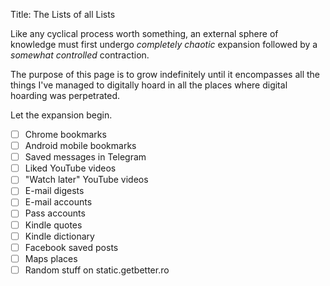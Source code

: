 Title: The Lists of all Lists

Like any cyclical process worth something, an external sphere of knowledge
must first undergo _completely chaotic_ expansion followed by a _somewhat
controlled_ contraction.

The purpose of this page is to grow indefinitely until it encompasses all
the things I've managed to digitally hoard in all the places where digital
hoarding was perpetrated.

Let the expansion begin.

- [ ] Chrome bookmarks
- [ ] Android mobile bookmarks
- [ ] Saved messages in Telegram
- [ ] Liked YouTube videos
- [ ] "Watch later" YouTube videos
- [ ] E-mail digests
- [ ] E-mail accounts
- [ ] Pass accounts
- [ ] Kindle quotes
- [ ] Kindle dictionary
- [ ] Facebook saved posts
- [ ] Maps places
- [ ] Random stuff on static.getbetter.ro
